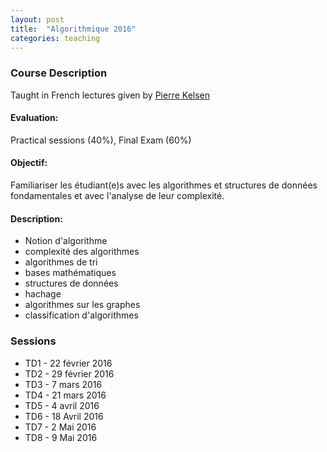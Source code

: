 ```yaml
---
layout: post
title:  "Algorithmique 2016"
categories: teaching
---
```


### Course Description
Taught in French
lectures given by [Pierre Kelsen](http://wwwen.uni.lu/snt/people/pierre_kelsen)

#### Evaluation:
Practical sessions (40%), Final Exam (60%)

#### Objectif:
Familiariser les étudiant(e)s avec les algorithmes et structures de données fondamentales et avec l'analyse de leur complexité.

#### Description:
+ Notion d'algorithme
+ complexité des algorithmes
+ algorithmes de tri
+ bases mathématiques
+ structures de données
+ hachage
+ algorithmes sur les graphes
+ classification d'algorithmes

### Sessions
+ TD1 - 22 février 2016
+ TD2 - 29 février 2016
+ TD3 - 7 mars 2016
+ TD4 - 21 mars 2016
+ TD5 - 4 avril 2016
+ TD6 - 18 Avril 2016
+ TD7 - 2 Mai 2016
+ TD8 - 9 Mai 2016